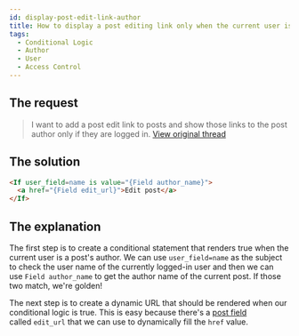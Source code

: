 ```yaml
---
id: display-post-edit-link-author
title: How to display a post editing link only when the current user is the post's author
tags:
  - Conditional Logic
  - Author
  - User
  - Access Control
---
```

## The request

> I want to add a post edit link to posts and show those links to the post author only if they are logged in. [View original thread](https://discourse.tangible.one/t/display-if-user-logged-in-is-post-author/822)

## The solution

```html
<If user_field=name is value="{Field author_name}">
  <a href="{Field edit_url}">Edit post</a>
</If>
```

## The explanation

The first step is to create a conditional statement that renders true when the current user is a post's author. We can use `user_field=name` as the subject to check the user name of the currently logged-in user and then we can use `Field author_name` to get the author name of the current post. If those two match, we're golden!

The next step is to create a dynamic URL that should be rendered when our conditional logic is true. This is easy because there's a [post field](/docs/learning-guides/dynamic-tags/loop/post#supported-fields) called `edit_url` that we can use to dynamically fill the `href` value.
